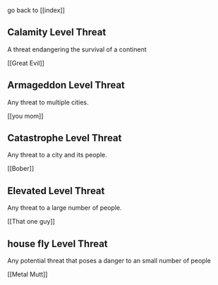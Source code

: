 go back to [[index]]

## Calamity Level Threat

A threat endangering the survival of a continent

[[Great Evil]]
## Armageddon Level Threat

Any threat to multiple cities.

[[you mom]]
## Catastrophe Level Threat
Any threat to a city and its people.

[[Bober]]
## Elevated Level Threat

Any threat to a large number of people.

[[That one guy]]
## house fly Level Threat

Any potential threat that poses a danger to an small number of people

[[Metal Mutt]]